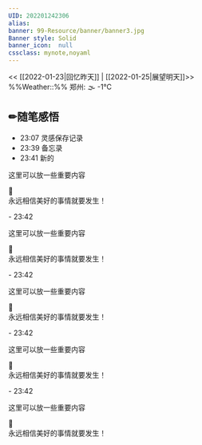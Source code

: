 ```yaml
---
UID: 202201242306 
alias:
banner: 99-Resource/banner/banner3.jpg 
Banner style: Solid
banner_icon:  null
cssclass: mynote,noyaml
---
```

<< [[2022-01-23|回忆昨天]] | [[2022-01-25|展望明天]]>>　　　　%%Weather::%% 郑州: 🌫  -1°C


## ✏随笔感悟


- 23:07 灵感保存记录
- 23:39 备忘录
- 23:41 新的

<!--notice3-->
<p class="stickies">
这里可以放一些重要内容
</p>


<!--notice4-->
<p class="stickies2" style="width: max(220px, 30%)" >
🎈<br> 永远相信美好的事情就要发生！
</p>
- 23:42 <div>
<!--notice3-->
<p class="stickies">
这里可以放一些重要内容
</p>


<!--notice4-->
<p class="stickies2" style="width: max(220px, 30%)" >
🎈<br> 永远相信美好的事情就要发生！
</p>
- 23:42 <div>
<!--notice3-->
<p class="stickies">
这里可以放一些重要内容
</p>


<!--notice4-->
<p class="stickies2" style="width: max(220px, 30%)" >
🎈<br> 永远相信美好的事情就要发生！
</p>
- 23:42 <div>
<!--notice3-->
<p class="stickies">
这里可以放一些重要内容
</p>


<!--notice4-->
<p class="stickies2" style="width: max(220px, 30%)" >
🎈<br> 永远相信美好的事情就要发生！
</p>
- 23:42 <div>
<!--notice3-->
<p class="stickies">
这里可以放一些重要内容
</p>


<!--notice4-->
<p class="stickies2" style="width: max(220px, 30%)" >
🎈<br> 永远相信美好的事情就要发生！
</p>

<!---->
</div>
<!---->
</div>
<!---->
</div>
<!---->
</div>
<!---->
</div>